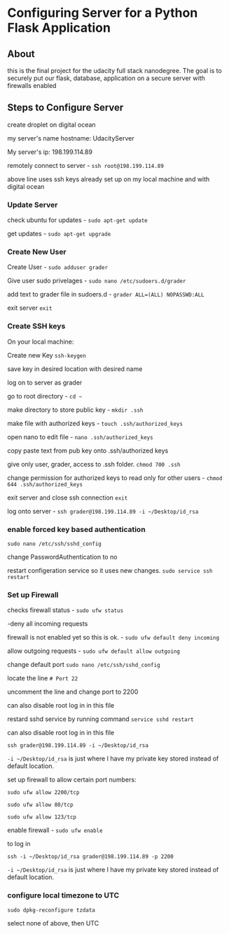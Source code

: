 # Configuring Server for a Python Flask Application

## About

this is the final project for the udacity full stack nanodegree. The goal
is to securely put our flask, database, application on a secure server with firewalls enabled

## Steps to Configure Server

create droplet on digital ocean

my server's name hostname: UdacityServer

My server's ip: 198.199.114.89

remotely connect to server - `ssh root@198.199.114.89`

above line uses ssh keys already set up on my local machine and with digital ocean

### Update Server
 check ubuntu for updates - `sudo apt-get update`

 get updates - `sudo apt-get upgrade`

### Create New User

Create User -  `sudo adduser grader`

Give user sudo privelages - `sudo nano /etc/sudoers.d/grader`

 add text to grader file in sudoers.d -  `grader ALL=(ALL) NOPASSWD:ALL`

 exit server `exit`

### Create SSH keys

On your local machine:

Create new Key `ssh-keygen`  

save key in desired location with desired name


 log on to server as grader  

 go to root directory - `cd ~`

 make directory to store public key - `mkdir .ssh`

make file with authorized keys - `touch .ssh/authorized_keys`

open nano to edit file -  `nano .ssh/authorized_keys`

 copy paste text from pub key onto .ssh/authorized keys

give only user, grader, access to .ssh folder. `chmod 700 .ssh`

change permission for authorized keys to read only for other users - `chmod 644 .ssh/authorized_keys`

 exit server and close ssh connection `exit`

log onto server -  `ssh grader@198.199.114.89 -i ~/Desktop/id_rsa`

### enable  forced key based authentication

`sudo nano /etc/ssh/sshd_config`

 change PasswordAuthentication to no

 restart configeration service so it uses new changes. `sudo service ssh restart`


### Set up Firewall


checks firewall status - `sudo ufw status`

-deny all incoming requests

firewall is not enabled yet so this is ok. - `sudo ufw default deny incoming`

 allow outgoing requests - `sudo ufw default allow outgoing`

 change default port `sudo nano /etc/ssh/sshd_config`

locate the line `# Port 22`

uncomment the line and change port to 2200

can also disable root log in in this file

restard sshd service by running command `service sshd restart`

can also disable root log in in this file


`ssh grader@198.199.114.89 -i ~/Desktop/id_rsa`

`-i ~/Desktop/id_rsa` is just where I have my private key stored instead of default location.


set up firewall to allow certain port numbers:

`sudo ufw allow 2200/tcp`

 `sudo ufw allow 80/tcp`

 `sudo ufw allow 123/tcp`

enable firewall - `sudo ufw enable`


 to log in

 `ssh -i ~/Desktop/id_rsa grader@198.199.114.89 -p 2200`

`-i ~/Desktop/id_rsa` is just where I have my private key stored instead of default location.


### configure local timezone to UTC

 `sudo dpkg-reconfigure tzdata`

 select none of above, then UTC
